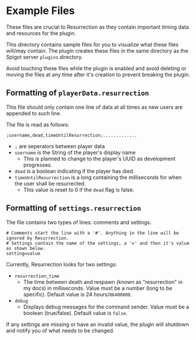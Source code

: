 # Example Files

These files are crucial to Resurrection as they contain important timing data and resources for the plugin. 

This directory contains sample files for you to visualize what these files will/may contain. The plugin creates these files in the same directory as the Spigot server `plugins` directory.

Avoid touching these files while the plugin is enabled and avoid deleting or moving the files at any time after it's creation to prevent breaking the plugin.

## Formatting of `playerData.resurrection`

This file should only contain one line of data at all times as new users are appended to such line. 

The file is read as follows:
```
;username,dead,timeUntilResurrection;.............
```

* `;` are seperators between player data
* `username` is the String of the player's display name
    * This is planned to change to the player's UUID as development progresses.
* `dead` is a boolean indicating if the player has died.
* `timeUntilResurrection` is a long containing the milliseconds for when the user shall be resurrected.
    * This value is reset to 0 if the `dead` flag is false.

## Formatting of `settings.resurrection`

The file contains two types of lines: comments and settings.
```
# Comments start the line with a '#'. Anything in the line will be ignored by Resurrection.
# Settings contain the name of the settings, a '=' and then it's value as shown below.
setting=value
```

Currently, Resurrection looks for two settings:
* `resurrection_time`
    * The time between death and respawn (known as "resurrection" in my docs) in milliseconds. Value must be a number (long to be specific). Default value is 24 hours/`86400000`.
* `debug`
    * Displays debug messages for the command sender. Value must be a boolean (true/false). Default value is `false`.

If any settings are missing or have an invalid value, the plugin will shutdown and notify you of what needs to be changed.
